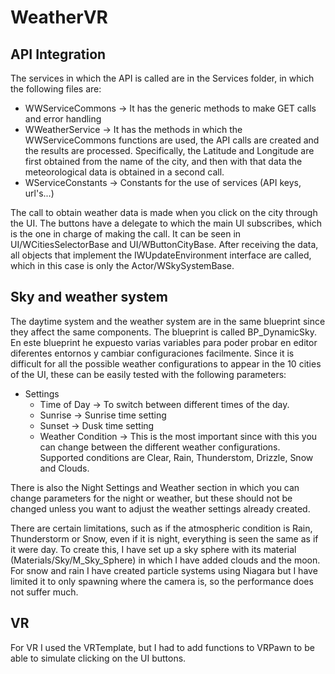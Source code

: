 # WeatherVR



## API Integration

The services in which the API is called are in the Services folder, in which the following files are:
- WWServiceCommons -> It has the generic methods to make GET calls and error handling
- WWeatherService -> It has the methods in which the WWServiceCommons functions are used, the API calls are created and the results are processed. Specifically, the Latitude and Longitude are first obtained from the name of the city, and then with that data the meteorological data is obtained in a second call.
- WServiceConstants -> Constants for the use of services (API keys, url's...)

The call to obtain weather data is made when you click on the city through the UI. The buttons have a delegate to which the main UI subscribes, which is the one in charge of making the call. It can be seen in UI/WCitiesSelectorBase and UI/WButtonCityBase.
After receiving the data, all objects that implement the IWUpdateEnvironment interface are called, which in this case is only the Actor/WSkySystemBase.

## Sky and weather system

The daytime system and the weather system are in the same blueprint since they affect the same components. The blueprint is called BP_DynamicSky.
En este blueprint he expuesto varias variables para poder probar en editor diferentes entornos y cambiar configuraciones facilmente.
Since it is difficult for all the possible weather configurations to appear in the 10 cities of the UI, these can be easily tested with the following parameters:

- Settings
    - Time of Day -> To switch between different times of the day.
    - Sunrise -> Sunrise time setting
    - Sunset -> Dusk time setting
    - Weather Condition -> This is the most important since with this you can change between the different weather configurations. Supported conditions are Clear, Rain, Thunderstom, Drizzle, Snow and Clouds.

There is also the Night Settings and Weather section in which you can change parameters for the night or weather, but these should not be changed unless you want to adjust the weather settings already created.

There are certain limitations, such as if the atmospheric condition is Rain, Thunderstorm or Snow, even if it is night, everything is seen the same as if it were day.
To create this, I have set up a sky sphere with its material (Materials/Sky/M_Sky_Sphere) in which I have added clouds and the moon.
For snow and rain I have created particle systems using Niagara but I have limited it to only spawning where the camera is, so the performance does not suffer much.

## VR
For VR I used the VRTemplate, but I had to add functions to VRPawn to be able to simulate clicking on the UI buttons.